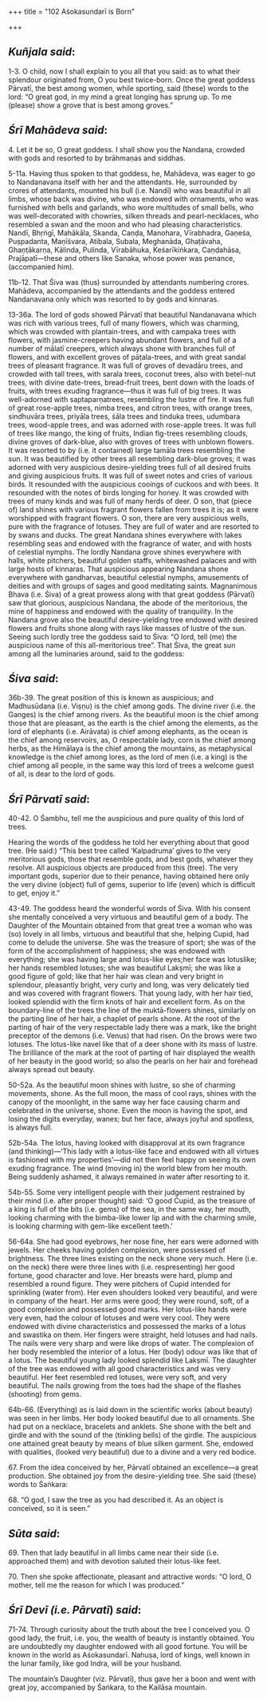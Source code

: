 +++
title = "102 Aśokasundarī is Born"

+++
 

## *Kuñjala said*:

1-3. O child, now I shall explain to you all that you said: as to what their splendour originated from, O you best twice-born. Once the great goddess Pārvatī, the best among women, while sporting, said (these) words to the lord: “O great god, in my mind a great longing has sprung up. To me (please) show a grove that is best among groves.”

## *Śrī Mahādeva said*:

4\. Let it be so, O great goddess. I shall show you the Nandana, crowded with gods and resorted to by brāhmaṇas and siddhas.

5-11a. Having thus spoken to that goddess, he, Mahādeva, was eager to go to Nandanavana itself with her and the attendants. He, surrounded by crores of attendants, mounted his bull (i.e. Nandī) who was beautiful in all limbs, whose back was divine, who was endowed with ornaments, who was furnished with bells and garlands, who wore multitudes of small bells, who was well-decorated with chowries, silken threads and pearl-necklaces, who resembled a swan and the moon and who had pleasing characteristics. Nandī, Bhṛṅgī, Mahākāla, Skanda, Caṇḍa, Manohara, Vīrabhadra, Gaṇeśa, Puṣpadanta, Maṇīśvara, Atibala, Subala, Meghanāda, Ghaṭāvaha, Ghaṇṭākarṇa, Kālinda, Pulinda, Vīrabāhuka, Keśarīkiṅkara, Caṇḍahāsa, Prajāpatī—these and others like Sanaka, whose power was penance, (accompanied him).

11b-12. That Śiva was (thus) surrounded by attendants numbering crores. Mahādeva, accompanied by the attendants and the goddess entered Nandanavana only which was resorted to by gods and kinnaras.

13-36a. The lord of gods showed Pārvatī that beautiful Nandanavana which was rich with various trees, full of many flowers, which was charming, which was crowded with plantain-trees, and with campaka trees with flowers, with jasmine-creepers having abundant flowers, and full of a number of mālatī creepers, which always shone with branches full of flowers, and with excellent groves of pāṭala-trees, and with great sandal trees of pleasant fragrance. It was full of groves of devadāru trees, and crowded with tall trees, with sarala trees, coconut trees, also with betel-nut trees, with divine date-trees, bread-fruit trees, bent down with the loads of fruits, with trees exuding fragrance—thus it was full of big trees. It was well-adorned with saptaparṇatrees, resembling the lustre of fire. It was full of great rose-apple trees, nimba trees, and citron trees, with orange trees, sindhuvāra trees, priyāla trees, śāla trees and tinduka trees, udumbara trees, wood-apple trees, and was adorned with rose-apple trees. It was full of trees like mango, the king of fruits, Indian fig-trees resembling clouds, divine groves of dark-blue, also with groves of trees with unblown flowers. It was resorted to by (i.e. it contained) large tamāla trees resembling the sun. It was beautified by other trees all resembling dark-blue groves; it was adorned with very auspicious desire-yielding trees full of all desired fruits and giving auspicious fruits. It was full of sweet notes and cries of various birds. It resounded with the auspicious cooings of cuckoos and with bees. It resounded with the notes of birds longing for honey. It was crowded with trees of many kinds and was full of many herds of deer. O son, that (piece of) land shines with various fragrant flowers fallen from trees it is; as it were worshipped with fragrant flowers. O son, there are very auspicious wells, pure with the fragrance of lotuses. They are full of water and are resorted to by swans and ducks. The great Nandana shines everywhere with lakes resembling seas and endowed with the fragrance of water, and with hosts of celestial nymphs. The lordly Nandana grove shines everywhere with halls, white pitchers, beautiful golden staffs, whitewashed palaces and with large hosts of kinnaras. That auspicious appearing Nandana shone everywhere with gandharvas, beautiful celestial nymphs, amusements of deities and with groups of sages and good meditating saints. Magnanimous Bhava (i.e. Śiva) of a great prowess along with that great goddess (Pārvatī) saw that glorious, auspicious Nandana, the abode of the meritorious, the mine of happiness and endowed with the quality of tranquility. In the Nandana grove also the beautiful desire-yielding tree endowed with desired flowers and fruits shone along with rays like masses of lustre of the sun. Seeing such lordly tree the goddess said to Śiva: “O lord, tell (me) the auspicious name of this all-meritorious tree”. That Śiva, the great sun among all the luminaries around, said to the goddess:

## *Śiva said*:

36b-39. The great position of this is known as auspicious; and Madhusūdana (i.e. Viṣṇu) is the chief among gods. The divine river (i.e. the Ganges) is the chief among rivers. As the beautiful moon is the chief among those that are pleasant, as the earth is the chief among the elements, as the lord of elephants (i.e. Airāvata) is chief among elephants, as the ocean is the chief among reservoirs, as, O respectable lady, corn is the chief among herbs, as the Himālaya is the chief among the mountains, as metaphysical knowledge is the chief among lores, as the lord of men (i.e. a king) is the chief among all people, in the same way this lord of trees a welcome guest of all, is dear to the lord of gods.

## *Śrī Pārvatī said*:

40-42. O Śambhu, tell me the auspicious and pure quality of this lord of trees.

Hearing the words of the goddess he told her everything about that good tree. (He said:) “This best tree called ‘Kalpadruma’ gives to the very meritorious gods, those that resemble gods, and best gods, whatever they resolve. All auspicious objects are produced from this (tree). The very important gods, superior due to their penance, having obtained here only the very divine (object) full of gems, superior to life (even) which is difficult to get, enjoy it.”

43-49. The goddess heard the wonderful words of Śiva. With his consent she mentally conceived a very virtuous and beautiful gem of a body. The Daughter of the Mountain obtained from that great tree a woman who was (so) lovely in all limbs, virtuous and beautiful that she, helping Cupid, had come to delude the universe. She was the treasure of sport; she was of the form of the accomplishment of happiness; she was endowed with everything; she was having large and lotus-like eyes;her face was lotuslike; her hands resembled lotuses; she was beautiful Lakṣmī; she was like a good figure of gold; like that her hair was clean and very bright in splendour, pleasantly bright, very curly and long, was very delicately tied and was covered with fragrant flowers. That young lady, with her hair tied, looked splendid with the firm knots of hair and excellent form. As on the boundary-line of the trees the line of the muktā-flowers shines, similarly on the parting line of her hair, a chaplet of pearls shone. At the root of the parting of hair of the very respectable lady there was a mark, like the bright preceptor of the demons (i.e. Venus) that had risen. On the brows were two lotuses. The lotus-like navel like that of a deer shone with its mass of lustre. The brilliance of the mark at the root of parting of hair displayed the wealth of her beauty in the good world; so also the pearls on her hair and forehead always spread out beauty.

50-52a. As the beautiful moon shines with lustre, so she of charming movements, shone. As the full moon, the mass of cool rays, shines with the canopy of the moonlight, in the same way her face causing charm and celebrated in the universe, shone. Even the moon is having the spot, and losing the digits everyday, wanes; but her face, always joyful and spotless, is always full.

52b-54a. The lotus, having looked with disapproval at its own fragrance (and thinking)—‘This lady with a lotus-like face and endowed with all virtues is fashioned with my properties’—did not then feel happy on seeing its own exuding fragrance. The wind (moving in) the world blew from her mouth. Being suddenly ashamed, it always remained in water after resorting to it.

54b-55. Some very intelligent people with their judgement restrained by their mind (i.e. after proper thought) said: ‘O good Cupid, as the treasure of a king is full of the bits (i.e. gems) of the sea, in the same way, her mouth, looking charming with the bimba-like lower lip and with the charming smile, is looking charming with gem-like excellent teeth.’

56-64a. She had good eyebrows, her nose fine, her ears were adorned with jewels. Her cheeks having golden complexion, were possessed of brightness. The three lines existing on the neck shone very much. Here (i.e. on the neck) there were three lines with (i.e. respresenting) her good fortune, good character and love. Her breasts were hard, plump and resembled a round figure. They were pitchers of Cupid intended for sprinkling (water from). Her even shoulders looked very beautiful, and were in company of the heart. Her arms were good; they were round, soft, of a good complexion and possessed good marks. Her lotus-like hands were very even, had the colour of lotuses and were very cool. They were endowed with divine characteristics and possessed the marks of a lotus and swastika on them. Her fingers were straight, held lotuses and had nails. The nails were very sharp and were like drops of water. The complexion of her body resembled the interior of a lotus. Her (body) odour was like that of a lotus. The beautiful young lady looked splendid like Lakṣmī. The daughter of the tree was endowed with all good characteristics and was very beautiful. Her feet resembled red lotuses, were very soft, and very beautiful. The nails growing from the toes had the shape of the flashes (shooting) from gems.

64b-66. (Everything) as is laid down in the scientific works (about beauty) was seen in her limbs. Her body looked beautiful due to all ornaments. She had put on a necklace, bracelets and anklets. She shone with the belt and girdle and with the sound of the (tinkling bells) of the girdle. The auspicious one attained great beauty by means of blue silken garment. She, endowed with qualities, (looked very beautiful) due to a divine and a very red bodice.

67\. From the idea conceived by her, Pārvatī obtained an excellence—a great production. She obtained joy from the desire-yielding tree. She said (these) words to Śaṅkara:

68\. “O god, I saw the tree as you had described it. As an object is conceived, so it is seen.”

## *Sūta said*:

69\. Then that lady beautiful in all limbs came near their side (i.e. approached them) and with devotion saluted their lotus-like feet.

70\. Then she spoke affectionate, pleasant and attractive words: “O lord, O mother, tell me the reason for which I was produced.”

## *Śrī Devī (i.e. Pārvatī*) *said*:

71-74. Through curiosity about the truth about the tree I conceived you. O good lady, the fruit, i.e. you, the wealth of beauty is instantly obtained. You are undoubtedly my daughter endowed with all good fortune. You will be known in the world as Aśokasundarī. Nahuṣa, lord of kings, well known in the lunar family, like god Indra, will be your husband.

The mountain’s Daughter (viz. Pārvatī), thus gave her a boon and went with great joy, accompanied by Śaṅkara, to the Kailāsa mountain.


